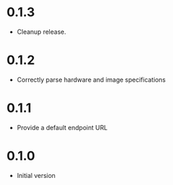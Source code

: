 # 0.1.3

- Cleanup release.

# 0.1.2

- Correctly parse hardware and image specifications

# 0.1.1

- Provide a default endpoint URL

# 0.1.0

- Initial version
